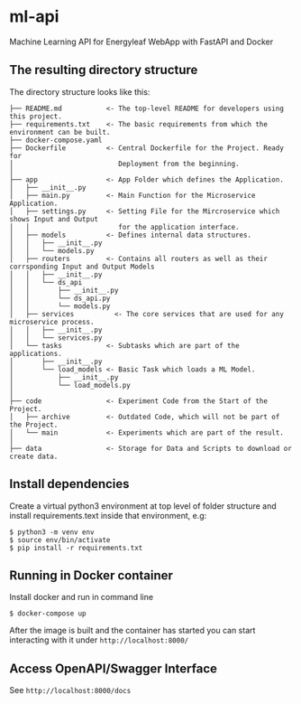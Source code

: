 # ml-api
Machine Learning API for Energyleaf WebApp with FastAPI and Docker

## The resulting directory structure

The directory structure looks like this: 

```
├── README.md           <- The top-level README for developers using this project.
├── requirements.txt    <- The basic requirements from which the environment can be built.
├── docker-compose.yaml
├── Dockerfile          <- Central Dockerfile for the Project. Ready for
│                          Deployment from the beginning.
│
├── app                 <- App Folder which defines the Application.
│   ├── __init__.py
│   ├── main.py         <- Main Function for the Microservice Application.
│   ├── settings.py     <- Setting File for the Mircroservice which shows Input and Output 
│   │                      for the application interface.
│   ├── models          <- Defines internal data structures.
│   │   ├── __init__.py
│   │   └── models.py
│   ├── routers         <- Contains all routers as well as their corrsponding Input and Output Models
│   │   ├── __init__.py
│   │   └── ds_api
│   │       ├── __init__.py
│   │       └── ds_api.py
│   │       └── models.py
│   ├── services          <- The core services that are used for any microservice process.
│   │   ├── __init__.py
│   │   └── services.py
│   └── tasks           <- Subtasks which are part of the applications.
│       ├── __init__.py
│       └── load_models <- Basic Task which loads a ML Model.
│           ├── __init__.py
│           └── load_models.py
│
├── code                <- Experiment Code from the Start of the Project.
│   ├── archive         <- Outdated Code, which will not be part of the Project.
│   └── main            <- Experiments which are part of the result.
│
├── data                <- Storage for Data and Scripts to download or create data.
``` 

## Install dependencies

Create a virtual python3 environment at top level of folder structure and install requirements.text inside that environment, e.g:  
````
$ python3 -m venv env
$ source env/bin/activate
$ pip install -r requirements.txt
````
## Running in Docker container

Install docker and run in command line
````
$ docker-compose up
````

After the image is built and the container has started you can start interacting with it under `http://localhost:8000/`


## Access OpenAPI/Swagger Interface

See `http://localhost:8000/docs` 